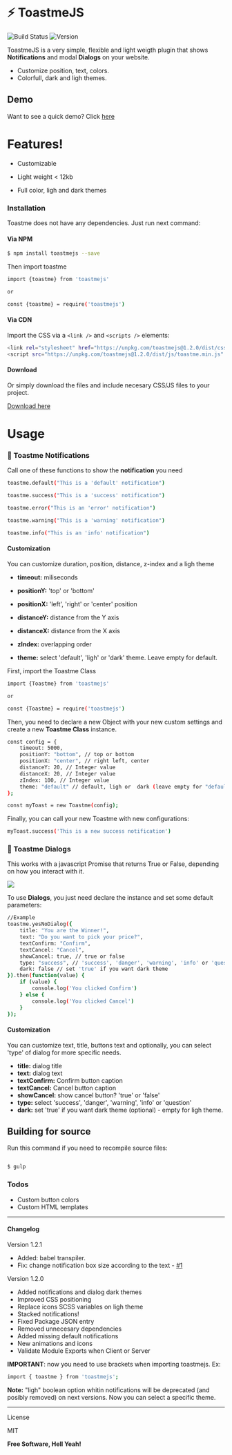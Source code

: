 # :zap: ToastmeJS

![Build Status](https://travis-ci.org/joemccann/dillinger.svg?branch=master)
![Version](https://img.shields.io/npm/v/toastmejs.svg?branch=master)

  
ToastmeJS is a very simple, flexible and light weigth plugin that shows **Notifications** and modal **Dialogs** on your website.

- Customize position, text, colors.
- Colorfull, dark and ligh themes.


## Demo

Want to see a quick demo? Click [here](https://alexsegen.github.io/toastmejs/)

  

  

# Features!

  

  

  

- Customizable

  

- Light weight < 12kb

- Full color, ligh and dark themes
  

  

  

### Installation

  

  

  

Toastme does not have any dependencies. Just run next command:

  

#### Via NPM

```sh 
$ npm install toastmejs --save
```

  

Then import toastme 

  

  

```sh
import {toastme} from 'toastmejs'

or

const {toastme} = require('toastmejs')
```


  

  
#### Via CDN

Import the CSS via a ```<link />``` and  ```<scripts />``` elements:
  

```sh 
<link rel="stylesheet" href="https://unpkg.com/toastmejs@1.2.0/dist/css/toastme.css">
<script src="https://unpkg.com/toastmejs@1.2.0/dist/js/toastme.min.js" ></script>
```

#### Download

Or simply download the files and include necesary CSS/JS files to your project.

  [Download here]([https://github.com/AlexSegen/toastmejs/releases](https://github.com/AlexSegen/toastmejs/releases))

  

# Usage


### 📣 Toastme Notifications
  

  

Call one of these functions to show the **notification** you need

  

  

```sh 
toastme.default("This is a 'default' notification")

toastme.success("This is a 'success' notification")

toastme.error("This is an 'error' notification")

toastme.warning("This is a 'warning' notification")

toastme.info("This is an 'info' notification")
```

  

  

#### Customization
You can customize duration, position, distance, z-index and a ligh theme

  

  

  

-  **timeout:** miliseconds

  

-  **positionY:** 'top' or 'bottom'

  

-  **positionX:** 'left', 'right' or 'center' position

  

-  **distanceY:** distance from the Y axis

  

-  **distanceX:** distance from the X axis

  

-  **zIndex:** overlapping order

  

-  **theme:** select 'default', 'ligh' or 'dark' theme. Leave empty for default.

  

First, import the Toastme Class
  

```sh
import {Toastme} from 'toastmejs'

or

const {Toastme} = require('toastmejs')
```

  

Then, you need to declare a new Object with your new custom settings and create a new **Toastme Class** instance.

  

  

```sh
const config = {
    timeout: 5000,
    positionY: "bottom", // top or bottom
    positionX: "center", // right left, center
    distanceY: 20, // Integer value
    distanceX: 20, // Integer value
    zIndex: 100, // Integer value
    theme: "default" // default, ligh or  dark (leave empty for "default" theme)
};

const myToast = new Toastme(config); 
```

 
Finally, you can call your new Toastme with new configurations:

```sh
myToast.success('This is a new success notification')
```

  

  ### 💬 Toastme Dialogs
  

  

This works with a javascript Promise that returns True or False, depending on how you interact with it. 

![](https://s3.us-east-2.amazonaws.com/toastmejs/images/toastme-dialogs-capture-compressor.gif)

To use **Dialogs**, you just need declare the instance and set some default parameters:

```sh 
//Example
toastme.yesNoDialog({
    title: "You are the Winner!",
    text: "Do you want to pick your price?",
    textConfirm: "Confirm",
    textCancel: "Cancel", 
    showCancel: true, // true or false
    type: "success", // 'success', 'danger', 'warning', 'info' or 'question'
	dark: false // set 'true' if you want dark theme
}).then(function(value) {
    if (value) {
        console.log('You clicked Confirm')
    } else {
        console.log('You clicked Cancel')
    }
});
```

  #### Customization
You can customize text, title, buttons text and optionally, you can select 'type' of dialog for more specific needs.

-  **title:** dialog title
-  **text:** dialog text
-  **textConfirm:** Confirm button caption
-  **textCancel:** Cancel button caption
-  **showCancel:** show cancel button? 'true' or 'false'
-  **type:** select 'success', 'danger', 'warning', 'info' or 'question'
-  **dark:** set 'true' if you want dark theme (optional) - empty for ligh theme.

 

## Building for source

  

  

Run this command if you need to recompile source files:

 ```sh

$ gulp

```
 

### Todos

  

  

  
- Custom button colors
- Custom HTML templates

  
----
  
#### Changelog

Version 1.2.1
- Added: babel transpiler.
- Fix: change notification box size according to the text -  [#1](https://github.com/AlexSegen/toastmejs/issues/1)

Version 1.2.0
- Added notifications and dialog dark themes
- Improved CSS positioning
- Replace icons SCSS variables on ligh theme
- Stacked notifications!
- Fixed Package JSON entry
- Removed unnecesary dependencies
- Added missing default notifications
- New animations and icons
- Validate Module Exports when Client or Server

**IMPORTANT**: now you need to use brackets when importing toastmejs. Ex: 

 ```sh
import { toastme } from 'toastmejs';

```


**Note:** "ligh" boolean option whitin notifications will be deprecated (and posibly removed) on next versions. Now you can select a specific theme.


----
License
    

  

MIT

  

  

  

**Free Software, Hell Yeah!**
